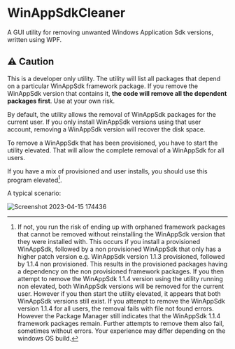 # WinAppSdkCleaner
 A GUI utility for removing unwanted Windows Application Sdk versions, written using WPF.
 
## :warning: Caution
 
 This is a developer only utility. The utility will list all packages that depend on a particular WinAppSdk framework package. If you remove the WinAppSdk version that contains it, **the code will remove all the dependent packages first**. Use at your own risk.

 By default, the utility allows the removal of WinAppSdk packages for the current user. If you only install WinAppSdk versions using that user account, removing a WinAppSdk version will recover the disk space.
 
 To remove a WinAppSdk that has been provisioned, you have to start the utility elevated. That will allow the complete removal of a WinAppSdk for all users.
 
 If you have a mix of provisioned and user installs, you should use this program elevated[^1].

 
 A typical scenario:
 
 ![Screenshot 2023-04-15 174436](https://user-images.githubusercontent.com/28826959/232238992-3df0bd4d-e373-45e0-9401-142a7c3eaa0b.png)

[^1]:If not, you run the risk of ending up with orphaned framework packages that cannot be removed without reinstalling the WinAppSdk version that they were installed with. This occurs if you install a provisioned WinAppSdk, followed by a non provisioned WinAppSdk that only has a higher patch version e.g. WinAppSdk version 1.1.3 provisioned, followed by 1.1.4 non provisioned. This results in the provisioned packages having a dependency on the non provisioned framework packages. If you then attempt to remove the WinAppSdk 1.1.4 version using the utility running non elevated, both WinAppSdk versions will be removed for the current user. However if you then start the utility elevated, it appears that both WinAppSdk versions still exist. If you attempt to remove the WinAppSdk version 1.1.4 for all users, the removal fails with file not found errors. However the Package Manager still indicates that the WinAppSdk 1.1.4 framework packages remain. Further attempts to remove them also fail, sometimes without errors. Your experience may differ depending on the windows OS build.
